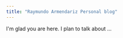 ```yaml
---
title: "Raymundo Armendariz Personal blog"
---
```


I'm glad you are here. I plan to talk about ...
